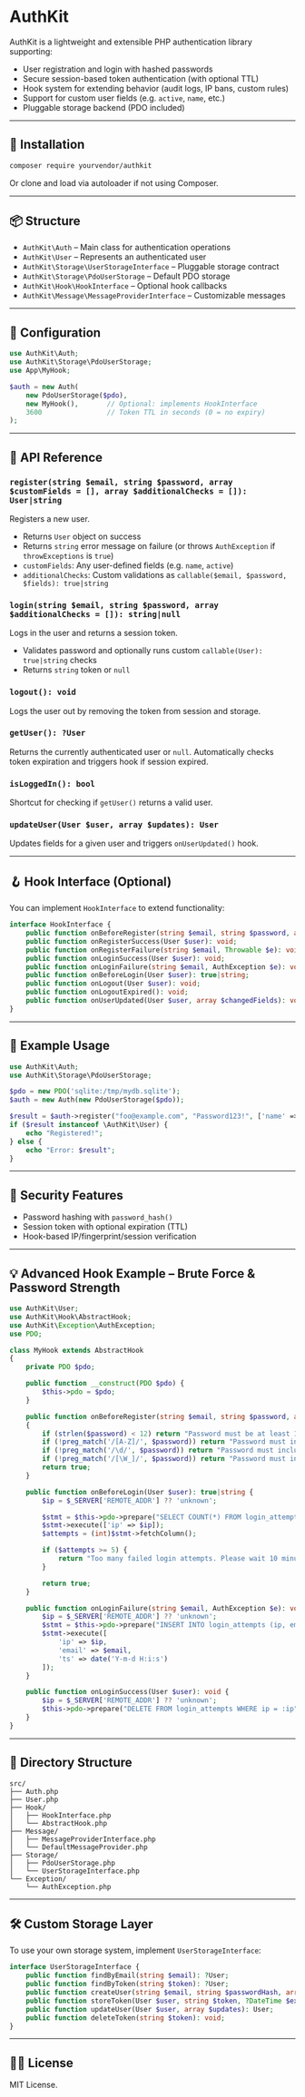 # AuthKit

AuthKit is a lightweight and extensible PHP authentication library supporting:

- User registration and login with hashed passwords
- Secure session-based token authentication (with optional TTL)
- Hook system for extending behavior (audit logs, IP bans, custom rules)
- Support for custom user fields (e.g. `active`, `name`, etc.)
- Pluggable storage backend (PDO included)

---

## 🚀 Installation

```bash
composer require yourvendor/authkit
```

Or clone and load via autoloader if not using Composer.

---

## 📦 Structure

- `AuthKit\Auth` – Main class for authentication operations
- `AuthKit\User` – Represents an authenticated user
- `AuthKit\Storage\UserStorageInterface` – Pluggable storage contract
- `AuthKit\Storage\PdoUserStorage` – Default PDO storage
- `AuthKit\Hook\HookInterface` – Optional hook callbacks
- `AuthKit\Message\MessageProviderInterface` – Customizable messages

---

## 🔧 Configuration

```php
use AuthKit\Auth;
use AuthKit\Storage\PdoUserStorage;
use App\MyHook;

$auth = new Auth(
    new PdoUserStorage($pdo),
    new MyHook(),       // Optional: implements HookInterface
    3600                // Token TTL in seconds (0 = no expiry)
);
```

---

## 🧠 API Reference

### `register(string $email, string $password, array $customFields = [], array $additionalChecks = []): User|string`

Registers a new user.

- Returns `User` object on success
- Returns `string` error message on failure (or throws `AuthException` if `throwExceptions` is `true`)
- `customFields`: Any user-defined fields (e.g. `name`, `active`)
- `additionalChecks`: Custom validations as `callable($email, $password, $fields): true|string`

### `login(string $email, string $password, array $additionalChecks = []): string|null`

Logs in the user and returns a session token.

- Validates password and optionally runs custom `callable(User): true|string` checks
- Returns `string` token or `null`

### `logout(): void`

Logs the user out by removing the token from session and storage.

### `getUser(): ?User`

Returns the currently authenticated user or `null`. Automatically checks token expiration and triggers hook if session expired.

### `isLoggedIn(): bool`

Shortcut for checking if `getUser()` returns a valid user.

### `updateUser(User $user, array $updates): User`

Updates fields for a given user and triggers `onUserUpdated()` hook.

---

## 🪝 Hook Interface (Optional)

You can implement `HookInterface` to extend functionality:

```php
interface HookInterface {
    public function onBeforeRegister(string $email, string $password, array $fields): true|string;
    public function onRegisterSuccess(User $user): void;
    public function onRegisterFailure(string $email, Throwable $e): void;
    public function onLoginSuccess(User $user): void;
    public function onLoginFailure(string $email, AuthException $e): void;
    public function onBeforeLogin(User $user): true|string;
    public function onLogout(User $user): void;
    public function onLogoutExpired(): void;
    public function onUserUpdated(User $user, array $changedFields): void;
}
```

---

## 🧪 Example Usage

```php
use AuthKit\Auth;
use AuthKit\Storage\PdoUserStorage;

$pdo = new PDO('sqlite:/tmp/mydb.sqlite');
$auth = new Auth(new PdoUserStorage($pdo));

$result = $auth->register("foo@example.com", "Password123!", ['name' => 'Foo']);
if ($result instanceof \AuthKit\User) {
    echo "Registered!";
} else {
    echo "Error: $result";
}
```

---

## 🔐 Security Features

- Password hashing with `password_hash()`
- Session token with optional expiration (TTL)
- Hook-based IP/fingerprint/session verification

---

## 💡 Advanced Hook Example – Brute Force & Password Strength

```php
use AuthKit\User;
use AuthKit\Hook\AbstractHook;
use AuthKit\Exception\AuthException;
use PDO;

class MyHook extends AbstractHook
{
    private PDO $pdo;

    public function __construct(PDO $pdo) {
        $this->pdo = $pdo;
    }

    public function onBeforeRegister(string $email, string $password, array $fields): true|string
    {
        if (strlen($password) < 12) return "Password must be at least 12 characters.";
        if (!preg_match('/[A-Z]/', $password)) return "Password must include an uppercase letter.";
        if (!preg_match('/\d/', $password)) return "Password must include at least one number.";
        if (!preg_match('/[\W_]/', $password)) return "Password must include a special character.";
        return true;
    }

    public function onBeforeLogin(User $user): true|string {
        $ip = $_SERVER['REMOTE_ADDR'] ?? 'unknown';

        $stmt = $this->pdo->prepare("SELECT COUNT(*) FROM login_attempts WHERE ip = :ip AND created_at > datetime('now', '-10 minutes')");
        $stmt->execute(['ip' => $ip]);
        $attempts = (int)$stmt->fetchColumn();

        if ($attempts >= 5) {
            return "Too many failed login attempts. Please wait 10 minutes.";
        }

        return true;
    }

    public function onLoginFailure(string $email, AuthException $e): void {
        $ip = $_SERVER['REMOTE_ADDR'] ?? 'unknown';
        $stmt = $this->pdo->prepare("INSERT INTO login_attempts (ip, email, created_at) VALUES (:ip, :email, :ts)");
        $stmt->execute([
            'ip' => $ip,
            'email' => $email,
            'ts' => date('Y-m-d H:i:s')
        ]);
    }

    public function onLoginSuccess(User $user): void {
        $ip = $_SERVER['REMOTE_ADDR'] ?? 'unknown';
        $this->pdo->prepare("DELETE FROM login_attempts WHERE ip = :ip")->execute(['ip' => $ip]);
    }
}
```

---

## 📂 Directory Structure

```
src/
├── Auth.php
├── User.php
├── Hook/
│   ├── HookInterface.php
│   └── AbstractHook.php
├── Message/
│   ├── MessageProviderInterface.php
│   └── DefaultMessageProvider.php
├── Storage/
│   ├── PdoUserStorage.php
│   └── UserStorageInterface.php
└── Exception/
    └── AuthException.php
```

---

## 🛠 Custom Storage Layer

To use your own storage system, implement `UserStorageInterface`:

```php
interface UserStorageInterface {
    public function findByEmail(string $email): ?User;
    public function findByToken(string $token): ?User;
    public function createUser(string $email, string $passwordHash, array $fields = []): User;
    public function storeToken(User $user, string $token, ?DateTime $expiresAt): void;
    public function updateUser(User $user, array $updates): User;
    public function deleteToken(string $token): void;
}
```

---

## 🧑‍💻 License

MIT License.